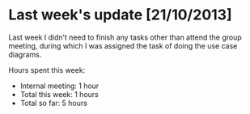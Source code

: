 # Last week's update [21/10/2013]
Last week I didn’t need to finish any tasks other than attend the group meeting, during which I was assigned the task of doing the use case diagrams.

Hours spent this week:

 * Internal meeting: 1 hour
 * Total this week: 1 hours
 * Total so far: 5 hours
